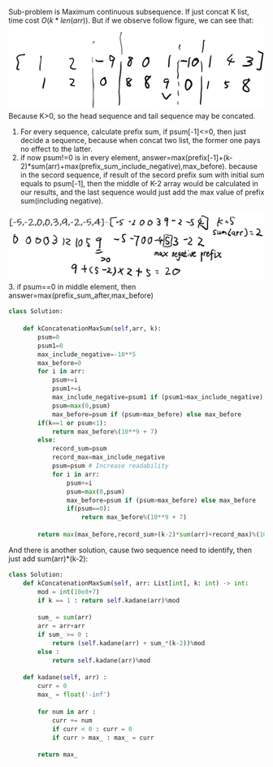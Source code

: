 Sub-problem is Maximum continuous subsequence. If just concat K list, time cost $O(k*len(arr))$.
But if we observe follow figure, we can see that:
![](%202020-06-10-13-21-51.png)
Because K>0, so the head sequence and tail sequence may be concated.

1. For every sequence, calculate prefix sum, if psum[-1]<=0, then just decide a sequence, because when concat two list, the former one pays no effect to the latter.
2. if now psum!=0 is in every element, answer=max(prefix[-1]+(k-2)*sum(arr)+max(prefix_sum_include_negative),max_before). because in the secord sequence, if result of the secord prefix sum with initial sum equals to psum[-1], then the middle of K-2 array would be calculated in our results, and the last sequence would just add the max value of prefix sum(including negative).

![](%202020-06-10-14-54-00.png)
3. if psum==0 in middle element, then answer=max(prefix_sum_after,max_before)
```python
class Solution:

    def kConcatenationMaxSum(self,arr, k):
        psum=0
        psum1=0
        max_include_negative=-10**5
        max_before=0
        for i in arr:
            psum+=i
            psum1+=i
            max_include_negative=psum1 if (psum1>max_include_negative) else max_include_negative
            psum=max(0,psum)
            max_before=psum if (psum>max_before) else max_before
        if(k==1 or psum<1):
            return max_before%(10**9 + 7)
        else:
            record_sum=psum
            record_max=max_include_negative
            psum=psum # Increase readability
            for i in arr:
                psum+=i
                psum=max(0,psum)
                max_before=psum if (psum>max_before) else max_before
                if(psum==0):
                    return max_before%(10**9 + 7)    
        
        return max(max_before,record_sum+(k-2)*sum(arr)+record_max)%(10**9 + 7)

```

And there is another solution, cause two sequence need to identify, then just add sum(arr)*(k-2):
```python
class Solution:
    def kConcatenationMaxSum(self, arr: List[int], k: int) -> int:
        mod = int(10e8+7)
        if k == 1 : return self.kadane(arr)%mod
        
        sum_ = sum(arr)
        arr = arr+arr
        if sum_ >= 0 :
            return (self.kadane(arr) + sum_*(k-2))%mod
        else :
            return self.kadane(arr)%mod
    
    def kadane(self, arr) :
        curr = 0
        max_ = float('-inf')
        
        for num in arr :
            curr += num
            if curr < 0 : curr = 0
            if curr > max_ : max_ = curr
        
        return max_
```